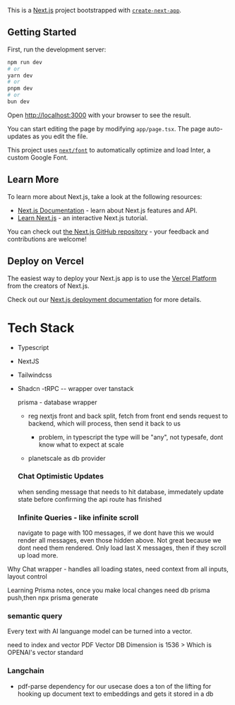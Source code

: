 This is a [Next.js](https://nextjs.org/) project bootstrapped with [`create-next-app`](https://github.com/vercel/next.js/tree/canary/packages/create-next-app).

## Getting Started

First, run the development server:

```bash
npm run dev
# or
yarn dev
# or
pnpm dev
# or
bun dev
```

Open [http://localhost:3000](http://localhost:3000) with your browser to see the result.

You can start editing the page by modifying `app/page.tsx`. The page auto-updates as you edit the file.

This project uses [`next/font`](https://nextjs.org/docs/basic-features/font-optimization) to automatically optimize and load Inter, a custom Google Font.

## Learn More

To learn more about Next.js, take a look at the following resources:

- [Next.js Documentation](https://nextjs.org/docs) - learn about Next.js features and API.
- [Learn Next.js](https://nextjs.org/learn) - an interactive Next.js tutorial.

You can check out [the Next.js GitHub repository](https://github.com/vercel/next.js/) - your feedback and contributions are welcome!

## Deploy on Vercel

The easiest way to deploy your Next.js app is to use the [Vercel Platform](https://vercel.com/new?utm_medium=default-template&filter=next.js&utm_source=create-next-app&utm_campaign=create-next-app-readme) from the creators of Next.js.

Check out our [Next.js deployment documentation](https://nextjs.org/docs/deployment) for more details.

# Tech Stack

- Typescript
- NextJS
- Tailwindcss
- Shadcn
  -tRPC -- wrapper over tanstack

  prisma - database wrapper

  - reg nextjs front and back split, fetch from front end sends request to backend, which will process, then send it back to us

    - problem, in typescript the type will be "any", not typesafe, dont know what to expect at scale

  - planetscale as db provider

  ### Chat Optimistic Updates

  when sending message that needs to hit database, immedately update state before confirming the api route has finished

  ### Infinite Queries - like infinite scroll

  navigate to page with 100 messages, if we dont have this we would render all messages, even those hidden above. Not great because we dont need them rendered. Only load last X messages, then if they scroll up load more.

Why Chat wrapper - handles all loading states, need context from all inputs, layout control

Learning Prisma notes, once you make local changes need db prisma push,then npx prisma generate

### semantic query

Every text with AI languange model can be turned into a vector.

need to index and vector PDF
Vector DB Dimension is 1536 > Which is OPENAI's vector standard

### Langchain

- pdf-parse dependency for our usecase
  does a ton of the lifting for hooking up document text to embeddings and gets it stored in a db
